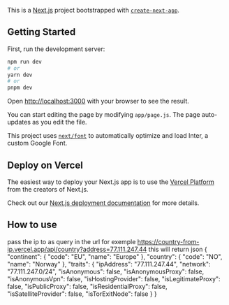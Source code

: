 This is a [Next.js](https://nextjs.org/) project bootstrapped with [`create-next-app`](https://github.com/vercel/next.js/tree/canary/packages/create-next-app).

## Getting Started

First, run the development server:

```bash
npm run dev
# or
yarn dev
# or
pnpm dev
```

Open [http://localhost:3000](http://localhost:3000) with your browser to see the result.

You can start editing the page by modifying `app/page.js`. The page auto-updates as you edit the file.

This project uses [`next/font`](https://nextjs.org/docs/basic-features/font-optimization) to automatically optimize and load Inter, a custom Google Font.

## Deploy on Vercel

The easiest way to deploy your Next.js app is to use the [Vercel Platform](https://vercel.com/new?utm_medium=default-template&filter=next.js&utm_source=create-next-app&utm_campaign=create-next-app-readme) from the creators of Next.js.

Check out our [Next.js deployment documentation](https://nextjs.org/docs/deployment) for more details.

## How to use 
pass the ip to as query in the url for exemple https://country-from-ip.vercel.app/api/country?address=77.111.247.44 this will return 
json 
{
  "continent": {
    "code": "EU",
    "name": "Europe"
  },
  "country": {
    "code": "NO",
    "name": "Norway"
  },
  "traits": {
    "ipAddress": "77.111.247.44",
    "network": "77.111.247.0/24",
    "isAnonymous": false,
    "isAnonymousProxy": false,
    "isAnonymousVpn": false,
    "isHostingProvider": false,
    "isLegitimateProxy": false,
    "isPublicProxy": false,
    "isResidentialProxy": false,
    "isSatelliteProvider": false,
    "isTorExitNode": false
  }
}
